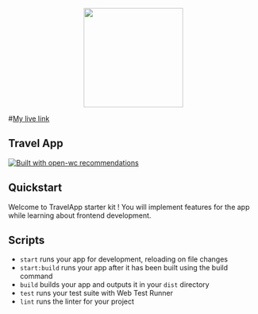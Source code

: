 <p align="center">
  <img width="200" src="https://open-wc.org/hero.png"></img>
</p>


#[My live link](https://blissful-goldberg-ef0ff7.netlify.app)


## Travel App


[![Built with open-wc recommendations](https://img.shields.io/badge/built%20with-open--wc-blue.svg)](https://github.com/open-wc)

## Quickstart

Welcome to TravelApp starter kit ! You will implement features for the app while learning about frontend development. 

## Scripts

- `start` runs your app for development, reloading on file changes
- `start:build` runs your app after it has been built using the build command
- `build` builds your app and outputs it in your `dist` directory
- `test` runs your test suite with Web Test Runner
- `lint` runs the linter for your project
